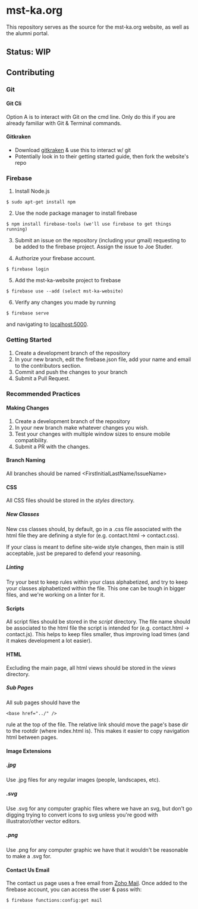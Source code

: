 # mst-ka.org

This repository serves as the source for the mst-ka.org website, as well
as the alumni portal. 

## Status: WIP
## Contributing

### Git
#### Git Cli

Option A is to interact with Git on the cmd line. Only do this if you are
already familiar with Git & Terminal commands.

#### Gitkraken

  - Download [gitkraken](https://www.gitkraken.com/) & use this to interact w/ git
  - Potentially look in to their getting started guide, then fork the website's repo

### Firebase

  1. Install Node.js
  ```
  $ sudo apt-get install npm 
  ```

  2. Use the node package manager to install firebase
  ```
  $ npm install firebase-tools (we'll use firebase to get things running)
  ```

  3. Submit an issue on the repository (including your gmail) requesting to be 
    added to the firebase project. Assign the issue to Joe Studer.

  4. Authorize your firebase account.
  ```
  $ firebase login 
  ```

  5. Add the mst-ka-website project to firebase
  ```
  $ firebase use --add (select mst-ka-website)
  ```
  6. Verify any changes you made by running
  ```
  $ firebase serve
  ```
  and navigating to [localhost:5000](localhost:5000).


### Getting Started

  1. Create a development branch of the repository
  2. In your new branch, edit the firebase.json file, add your name and email 
     to the contributors section.
  3. Commit and push the changes to your branch 
  4. Submit a Pull Request.

### Recommended Practices

#### Making Changes
  1. Create a development branch of the repository
  2. In your new branch make whatever changes you wish.
  3. Test your changes with multiple window sizes to ensure mobile compatibility.
  4. Submit a PR with the changes.

#### Branch Naming

All branches should be named <FirstInitialLastName/IssueName> 

#### CSS

All CSS files should be stored in the _styles_ directory.

##### New Classes

New css classes should, by default, go in a .css file associated with the 
html file they are defining a style for (e.g. contact.html -> contact.css).

If your class is meant to define site-wide style changes, then main is still
acceptable, just be prepared to defend your reasoning.

##### Linting

Try your best to keep rules within your class alphabetized, and try to keep
your classes alphabetized within the file. This one can be tough in bigger files,
and we're working on a linter for it.

#### Scripts

All script files should be stored in the _script_ directory. The file name
should be associated to the html file the script is intended for (e.g. contact.html
-> contact.js). This helps to keep files smaller, thus improving load times 
(and it makes development a lot easier).

#### HTML

Excluding the main page, all html views should be stored in the _views_ directory.

##### Sub Pages

All sub pages should have the 
```
<base href="../" />
```
rule at the top of the file. The relative link should move the page's base dir
to the rootdir (where index.html is). This makes it easier to copy
navigation html between pages.

#### Image Extensions

##### .jpg 

Use .jpg files for any regular images (people, landscapes, etc).

##### .svg

Use .svg for any computer graphic files where we have an svg, but don't go digging trying to 
convert icons to svg unless you're good with illustrator/other vector editors.

##### .png

Use .png for any computer graphic we have that it wouldn't be reasonable to make
a .svg for.

#### Contact Us Email

The contact us page uses a free email from [Zoho Mail](mail.zoho.com). Once added
to the firebase account, you can access the user & pass with:

```
$ firebase functions:config:get mail
```
